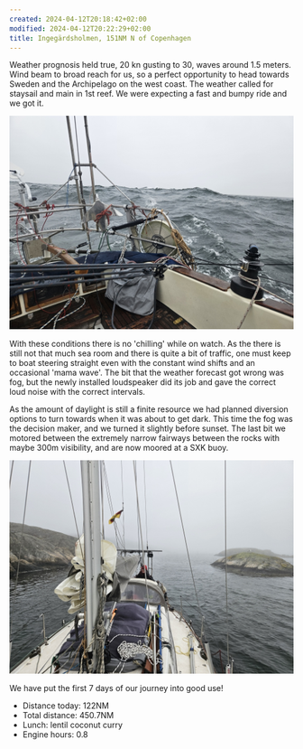 ```yaml
---
created: 2024-04-12T20:18:42+02:00
modified: 2024-04-12T20:22:29+02:00
title: Ingegärdsholmen, 151NM N of Copenhagen
---
```


Weather prognosis held true, 20 kn gusting to 30, waves around 1.5 meters. Wind beam to broad reach for us, so a perfect opportunity to head towards Sweden and the Archipelago on the west coast. The weather called for staysail and main in 1st reef. We were expecting a fast and bumpy ride and we got it. 

![Image](../2024/50cca5b537bf9c0b299460bff3bd55a8.jpg) 

With these conditions there is no 'chilling' while on watch. As the there is still not that much sea room and there is quite a bit of traffic, one must keep to boat steering straight even with the constant wind shifts and an occasional 'mama wave'.  The bit that the weather forecast got wrong was fog, but the newly installed loudspeaker did its job and gave the correct loud noise with the correct intervals.

As the amount of daylight is still a finite resource we had planned diversion options to turn towards when it was about to get dark. This time the fog was the decision maker, and we turned it slightly before sunset. The last bit we motored between the extremely narrow fairways between the rocks with maybe 300m visibility, and are now moored at a SXK buoy.

![Image](../2024/36dae61032c5446d3abe0432e4845e48.jpg) 

We have put the first 7 days of our journey into good use!

* Distance today: 122NM
* Total distance: 450.7NM
* Lunch: lentil coconut curry
* Engine hours: 0.8
